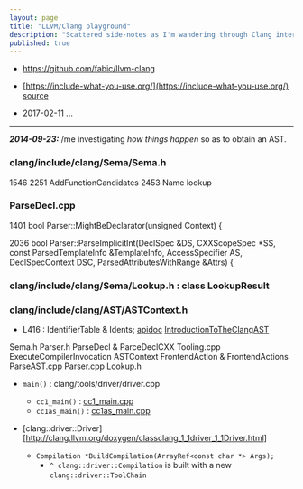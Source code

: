 ```yaml
---
layout: page
title: "LLVM/Clang playground"
description: "Scattered side-notes as I'm wandering through Clang internals."
published: true
---
```


* <https://github.com/fabic/llvm-clang>
* [https://include-what-you-use.org/](https://include-what-you-use.org/)
  [source](https://github.com/include-what-you-use/include-what-you-use)

* 2017-02-11 ...

- - -

_**2014-09-23:**_ /me investigating _how things happen_ so as to obtain an AST.


### clang/include/clang/Sema/Sema.h

1546
2251 AddFunctionCandidates
2453 Name lookup

### ParseDecl.cpp

1401 bool Parser::MightBeDeclarator(unsigned Context) {

2036 bool Parser::ParseImplicitInt(DeclSpec &DS, CXXScopeSpec *SS,
                              const ParsedTemplateInfo &TemplateInfo,
                              AccessSpecifier AS, DeclSpecContext DSC,
                              ParsedAttributesWithRange &Attrs) {

### clang/include/clang/Sema/Lookup.h : class LookupResult


### clang/include/clang/AST/ASTContext.h

* L416 : IdentifierTable & Idents;
  [apidoc](http://clang.llvm.org/doxygen/classclang_1_1ASTContext.html#a4f95adb9958e22fbe55212ae6482feb4)
  [IntroductionToTheClangAST](http://clang.llvm.org/docs/IntroductionToTheClangAST.html#ast-context)


Sema.h
Parser.h  ParseDecl & ParceDeclCXX
Tooling.cpp
ExecuteCompilerInvocation
ASTContext
FrontendAction & FrontendActions
ParseAST.cpp
Parser.cpp
Lookup.h


* `main()` : clang/tools/driver/driver.cpp
  - `cc1_main()` : [cc1_main.cpp](clang/tools/driver/cc1_main.cpp)
  - `cc1as_main()` : [cc1as_main.cpp](clang/tools/driver/cc1as_main.cpp)

* [clang::driver::Driver][http://clang.llvm.org/doxygen/classclang_1_1driver_1_1Driver.html]
  - `Compilation *BuildCompilation(ArrayRef<const char *> Args);`
    * `^ clang::driver::Compilation` is built with a new `clang::driver::ToolChain`








